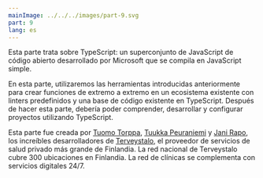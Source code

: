 ```yaml
---
mainImage: ../../../images/part-9.svg
part: 9
lang: es
---
```


<div class="intro">

Esta parte trata sobre TypeScript: un superconjunto de JavaScript de código abierto desarrollado por Microsoft que se compila en JavaScript simple.

En esta parte, utilizaremos las herramientas introducidas anteriormente para crear funciones de extremo a extremo en un ecosistema existente con linters predefinidos y una base de código existente en TypeScript. Después de hacer esta parte, debería poder comprender, desarrollar y configurar proyectos utilizando TypeScript.

Esta parte fue creada por [Tuomo Torppa](https://www.linkedin.com/in/tuomotorppa), [Tuukka Peuraniemi](https://www.linkedin.com/in/tuukkapeuraniemi/) y [Jani Rapo](https://www.linkedin.com/in/jani-rapo-5520817b/), los increíbles desarrolladores de [Terveystalo](https://www.terveystalo.com/fi/Yritystietoa/Terveystalo-tyontantajana/Digital-Health/), el proveedor de servicios de salud privado más grande de Finlandia. La red nacional de Terveystalo cubre 300 ubicaciones en Finlandia. La red de clínicas se complementa con servicios digitales 24/7.

</div>
